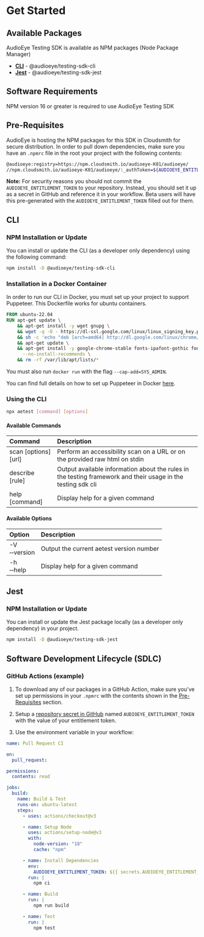 # Get Started

## Available Packages

AudioEye Testing SDK is available as NPM packages (Node Package Manager)

- [**CLI**](#cli) - @audioeye/testing-sdk-cli
- [**Jest**](#jest) - @audioeye/testing-sdk-jest

## Software Requirements

NPM version 16 or greater is required to use AudioEye Testing SDK

## Pre-Requisites

AudioEye is hosting the NPM packages for this SDK in Cloudsmith for secure distribution. In order to pull down dependencies, make sure you have an `.npmrc` file in the root your project with the following contents:

```bash
@audioeye:registry=https://npm.cloudsmith.io/audioeye-K01/audioeye/
//npm.cloudsmith.io/audioeye-K01/audioeye/:_authToken=${AUDIOEYE_ENTITLEMENT_TOKEN}
```

**Note:** For security reasons you should not commit the `AUDIOEYE_ENTITLEMENT_TOKEN` to your repository. Instead, you should set it up as a secret in GitHub and reference it in your workflow. Beta users will have this pre-generated with the `AUDIOEYE_ENTITLEMENT_TOKEN` filled out for them.

## CLI

### NPM Installation or Update

You can install or update the CLI (as a developer only dependency) using the following command:

```bash
npm install -D @audioeye/testing-sdk-cli
```
### Installation in a Docker Container

In order to run our CLI in Docker, you must set up your project to support Puppeteer. This Dockerfile works for ubuntu containers.

```dockerfile
FROM ubuntu-22.04
RUN apt-get update \
    && apt-get install -y wget gnupg \
    && wget -q -O - https://dl-ssl.google.com/linux/linux_signing_key.pub | apt-key add - \
    && sh -c 'echo "deb [arch=amd64] http://dl.google.com/linux/chrome/deb/ stable main" >> /etc/apt/sources.list.d/google.list' \
    && apt-get update \
    && apt-get install -y google-chrome-stable fonts-ipafont-gothic fonts-wqy-zenhei fonts-thai-tlwg fonts-kacst fonts-freefont-ttf libxss1 \
      --no-install-recommends \
    && rm -rf /var/lib/apt/lists/*
```

You must also run `docker run` with the flag `--cap-add=SYS_ADMIN`.

You can find full details on how to set up Puppeteer in Docker [here](https://pptr.dev/troubleshooting#running-puppeteer-in-docker).

### Using the CLI

```bash
npx aetest [command] [options]
```

#### Available Commands

| Command              | Description                                                                                                  |
| :------------------- | :----------------------------------------------------------------------------------------------------------- |
| scan [options] [url] | Perform an accessibility scan on a URL or on the provided raw html on stdin                                  |
| describe [rule]      | Output available information about the rules in the testing framework and their usage in the testing sdk cli |
| help [command]       | Display help for a given command                                                                             |

#### Available Options

| Option                           | Description                              |
| :------------------------------- | :--------------------------------------- |
| -V<br /> &#x2011;&#x2011;version | Output the current aetest version number |
| -h<br /> &#x2011;&#x2011;help    | Display help for a given command         |

## Jest

### NPM Installation or Update

You can install or update the Jest package locally (as a developer only dependency) in your project.

```bash
npm install -D @audioeye/testing-sdk-jest
```

## Software Development Lifecycle (SDLC)

### GitHub Actions (example)

1. To download any of our packages in a GitHub Action, make sure you've set up permissions in your `.npmrc` with the contents shown in the [Pre-Requisites](#pre-requisites) section.

2. Setup a [repository secret in GitHub](https://docs.github.com/en/actions/security-guides/using-secrets-in-github-actions#creating-secrets-for-a-repository) named `AUDIOEYE_ENTITLEMENT_TOKEN` with the value of your entitlement token.

3. Use the environment variable in your workflow:

```yaml
name: Pull Request CI

on:
  pull_request:

permissions:
  contents: read

jobs:
  build:
    name: Build & Test
    runs-on: ubuntu-latest
    steps:
      - uses: actions/checkout@v3

      - name: Setup Node
        uses: actions/setup-node@v3
        with:
          node-version: "18"
          cache: "npm"

      - name: Install Dependencies
        env:
          AUDIOEYE_ENTITLEMENT_TOKEN: ${{ secrets.AUDIOEYE_ENTITLEMENT_TOKEN }}
        run: |
          npm ci

      - name: Build
        run: |
          npm run build

      - name: Test
        run: |
          npm test
```
